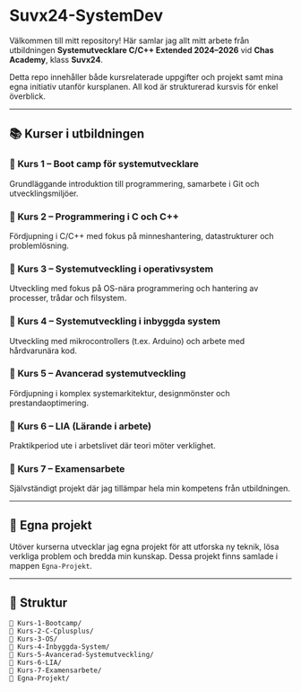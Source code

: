 # Suvx24-SystemDev

Välkommen till mitt repository! Här samlar jag allt mitt arbete från utbildningen **Systemutvecklare C/C++ Extended 2024–2026** vid **Chas Academy**, klass **Suvx24**.

Detta repo innehåller både kursrelaterade uppgifter och projekt samt mina egna initiativ utanför kursplanen. All kod är strukturerad kursvis för enkel överblick.

---

## 📚 Kurser i utbildningen

### 🔹 Kurs 1 – Boot camp för systemutvecklare
Grundläggande introduktion till programmering, samarbete i Git och utvecklingsmiljöer.

### 🔹 Kurs 2 – Programmering i C och C++
Fördjupning i C/C++ med fokus på minneshantering, datastrukturer och problemlösning.

### 🔹 Kurs 3 – Systemutveckling i operativsystem
Utveckling med fokus på OS-nära programmering och hantering av processer, trådar och filsystem.

### 🔹 Kurs 4 – Systemutveckling i inbyggda system
Utveckling med mikrocontrollers (t.ex. Arduino) och arbete med hårdvarunära kod.

### 🔹 Kurs 5 – Avancerad systemutveckling
Fördjupning i komplex systemarkitektur, designmönster och prestandaoptimering.

### 🔹 Kurs 6 – LIA (Lärande i arbete)
Praktikperiod ute i arbetslivet där teori möter verklighet.

### 🔹 Kurs 7 – Examensarbete
Självständigt projekt där jag tillämpar hela min kompetens från utbildningen.

---

## 💼 Egna projekt
Utöver kurserna utvecklar jag egna projekt för att utforska ny teknik, lösa verkliga problem och bredda min kunskap. Dessa projekt finns samlade i mappen `Egna-Projekt`.

---

## 🧭 Struktur
```plaintext
📁 Kurs-1-Bootcamp/
📁 Kurs-2-C-Cplusplus/
📁 Kurs-3-OS/
📁 Kurs-4-Inbyggda-System/
📁 Kurs-5-Avancerad-Systemutveckling/
📁 Kurs-6-LIA/
📁 Kurs-7-Examensarbete/
📁 Egna-Projekt/

